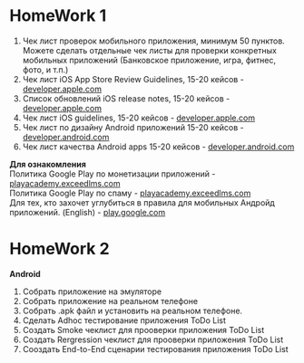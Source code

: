 # HomeWork 1
 1. Чек лист проверок мобильного приложения, минимум 50 пунктов. Можете сделать отдельные чек листы для проверки конкретных мобильных приложений (Банковское приложение, игра, фитнес, фото, и т.п.)
 2. Чек лист iOS App Store Review Guidelines, 15-20 кейсов -[developer.apple.com](https://developer.apple.com/app-store/review/guidelines/) 
 3. Список обновлений iOS release notes, 15-20 кейсов - [developer.apple.com](developer.apple.com/documentation/ios-ipados-release-notes) 
 4. Чек лист iOS guidelines, 15-20 кейсов - [developer.apple.com](https://developer.apple.com/design/human-interface-guidelines/ios/overview/themes/) 
 5. Чек лист по дизайну Android приложений  15-20 кейсов - [developer.android.com](https://developer.android.com/docs/quality-guidelines/core-app-quality) 
 6. Чек лист качества Android apps 15-20 кейсов - [developer.android.com](https://developer.android.com/quality) 

**Для ознакомления**  
Политика Google Play по монетизации приложений - [playacademy.exceedlms.com](https://playacademy.exceedlms.com/student/collection/263275/path/345743/activity/345721)   
Политика Google Play по спаму - [playacademy.exceedlms.com](https://playacademy.exceedlms.com/student/collection/263275/path/345743/activity/345720)    
Для тех, кто захочет углубиться в правила для мобильных Андройд приложений. (English) - [play.google.com](https://play.google.com/about/developer-content-policy/)   

# HomeWork 2 
**Android**
1) Собрать приложение на эмуляторе
2) Собрать приложение на реальном телефоне
3) Собрать .apk файл и установить на реальном телефоне.
4) Сделать Adhoc тестирование приложения ToDo List
5) Создать Smoke чеклист для прооверки приложения ToDo List
6) Создать Rergression чеклист для прооверки приложения ToDo List
7) Сооздать End-to-End сценарии тестирования приложения ToDo List
